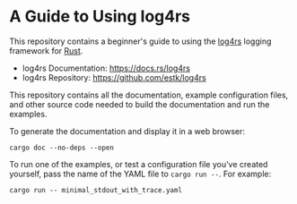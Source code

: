 # A Guide to Using log4rs

This repository contains a beginner's guide to using the
[log4rs](https://github.com/estk/log4rs) logging framework for
[Rust](https://www.rust-lang.org/).

* log4rs Documentation: <https://docs.rs/log4rs>
* log4rs Repository: <https://github.com/estk/log4rs>

This repository contains all the documentation, example configuration files, and
other source code needed to build the documentation and run the examples.

To generate the documentation and display it in a web browser:

    cargo doc --no-deps --open

To run one of the examples, or test a configuration file you've created
yourself, pass the name of the YAML file to `cargo run --`.  For
example:

    cargo run -- minimal_stdout_with_trace.yaml

